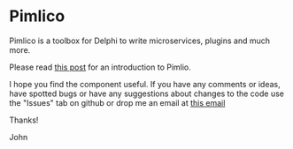 # Pimlico
Pimlico is a toolbox for Delphi to write microservices, plugins and much more.

Please read [this post](http://www.kouraklis.com/?p=972) for an introduction to Pimlio.

I hope you find the component useful. If you have any comments or ideas, have spotted bugs or have any suggestions about changes to the code use the "Issues" tab on github or drop me an email at [this email](j_kour@hotmail.com)

Thanks!

John